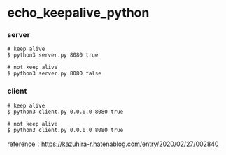 # echo_keepalive_python

### server
```
# keep alive
$ python3 server.py 8080 true 

# not keep alive
$ python3 server.py 8080 false
```

### client
```
# keep alive
$ python3 client.py 0.0.0.0 8080 true

# not keep alive
$ python3 client.py 0.0.0.0 8080 true
```

reference：https://kazuhira-r.hatenablog.com/entry/2020/02/27/002840
